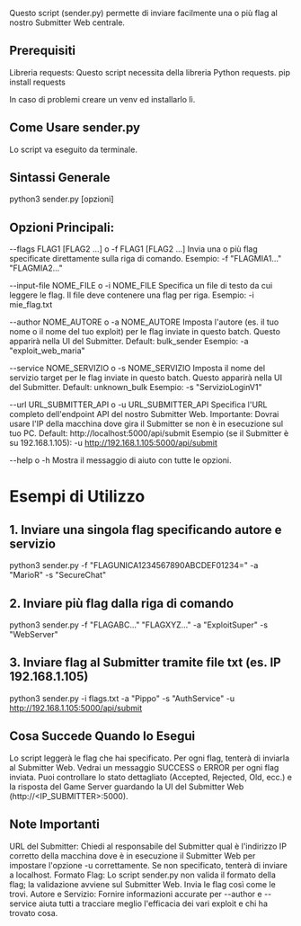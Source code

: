 Questo script (sender.py) permette di inviare facilmente una o più flag al nostro Submitter Web centrale.

## Prerequisiti ##
Libreria requests: Questo script necessita della libreria Python requests.
pip install requests

In caso di problemi creare un venv ed installarlo lì.

## Come Usare sender.py ##
Lo script va eseguito da terminale.

## Sintassi Generale ##
python3 sender.py [opzioni]

## Opzioni Principali: ##

--flags FLAG1 [FLAG2 ...] o -f FLAG1 [FLAG2 ...]
Invia una o più flag specificate direttamente sulla riga di comando.
Esempio: -f "FLAGMIA1..." "FLAGMIA2..."

--input-file NOME_FILE o -i NOME_FILE
Specifica un file di testo da cui leggere le flag. Il file deve contenere una flag per riga.
Esempio: -i mie_flag.txt

--author NOME_AUTORE o -a NOME_AUTORE
Imposta l'autore (es. il tuo nome o il nome del tuo exploit) per le flag inviate in questo batch. Questo apparirà nella UI del Submitter.
Default: bulk_sender
Esempio: -a "exploit_web_maria"

--service NOME_SERVIZIO o -s NOME_SERVIZIO
Imposta il nome del servizio target per le flag inviate in questo batch. Questo apparirà nella UI del Submitter.
Default: unknown_bulk
Esempio: -s "ServizioLoginV1"

--url URL_SUBMITTER_API o -u URL_SUBMITTER_API
Specifica l'URL completo dell'endpoint API del nostro Submitter Web.
Importante: Dovrai usare l'IP della macchina dove gira il Submitter se non è in esecuzione sul tuo PC.
Default: http://localhost:5000/api/submit
Esempio (se il Submitter è su 192.168.1.105): -u http://192.168.1.105:5000/api/submit

--help o -h
Mostra il messaggio di aiuto con tutte le opzioni.

# Esempi di Utilizzo #

## 1. Inviare una singola flag specificando autore e servizio ##
python3 sender.py -f "FLAGUNICA1234567890ABCDEF01234=" -a "MarioR" -s "SecureChat"

## 2. Inviare più flag dalla riga di comando ##
python3 sender.py -f "FLAGABC..." "FLAGXYZ..." -a "ExploitSuper" -s "WebServer"

## 3. Inviare flag al Submitter tramite file txt (es. IP 192.168.1.105) ##
python3 sender.py -i flags.txt -a "Pippo" -s "AuthService" -u http://192.168.1.105:5000/api/submit

## Cosa Succede Quando lo Esegui ##
Lo script leggerà le flag che hai specificato. Per ogni flag, tenterà di inviarla al Submitter Web.
Vedrai un messaggio SUCCESS o ERROR per ogni flag inviata.
Puoi controllare lo stato dettagliato (Accepted, Rejected, Old, ecc.) e la risposta del Game Server guardando la UI del Submitter Web (http://<IP_SUBMITTER>:5000).

## Note Importanti ##
URL del Submitter: Chiedi al responsabile del Submitter qual è l'indirizzo IP corretto della macchina dove è in esecuzione il Submitter Web per impostare l'opzione -u correttamente. Se non specificato, tenterà di inviare a localhost.
Formato Flag: Lo script sender.py non valida il formato della flag; la validazione avviene sul Submitter Web. Invia le flag così come le trovi.
Autore e Servizio: Fornire informazioni accurate per --author e --service aiuta tutti a tracciare meglio l'efficacia dei vari exploit e chi ha trovato cosa.
